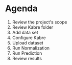 # Agenda

1. Review the project's scope
2. Review Kabre folder
3. Add data set
4. Configure Kabre
5. Upload dataset
6. Run Normalization
7. Run Prediction
8. Review results
